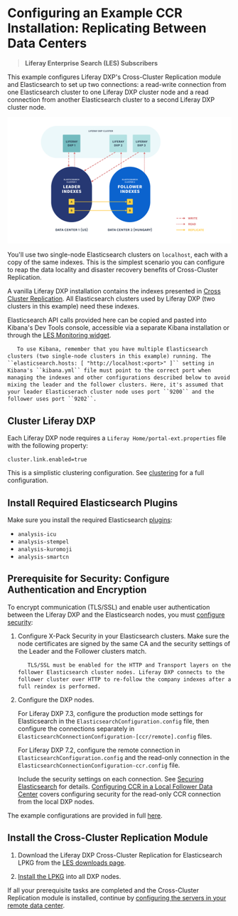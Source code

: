 # Configuring an Example CCR Installation: Replicating Between Data Centers

> **Liferay Enterprise Search (LES) Subscribers**

This example configures Liferay DXP's Cross-Cluster Replication module and Elasticsearch to set up two connections: a read-write connection from one Elasticsearch cluster to one Liferay DXP cluster node and a read connection from another Elasticsearch cluster to a second Liferay DXP cluster node.

![With Cross-Cluster Replication, disparate data centers can hold synchronized Elasticsearch clusters with Liferay DXP indexes.](./configuring-an-example-ccr-installation-replicating-between-data-centers/images/01.png)

You'll use two single-node Elasticsearch clusters on `localhost`, each with a copy of the same indexes. This is the simplest scenario you can configure to reap the data locality and disaster recovery benefits of Cross-Cluster Replication.

A vanilla Liferay DXP installation contains the indexes presented in [Cross Cluster Replication](./cross-cluster-replication.md#liferay-dxp-decide-which-indexes-to-replicate-from-the-remote-cluster). All Elasticsearch clusters used by Liferay DXP (two clusters in this example) need these indexes.

Elasticsearch API calls provided here can be copied and pasted into Kibana's Dev Tools console, accessible via a separate Kibana installation or through the [LES Monitoring widget](../monitoring-elasticsearch.md).

```note::
   To use Kibana, remember that you have multiple Elasticsearch clusters (two single-node clusters in this example) running. The ``elasticsearch.hosts: [ "http://localhost:<port>" ]`` setting in Kibana's ``kibana.yml`` file must point to the correct port when managing the indexes and other configurations described below to avoid mixing the leader and the follower clusters. Here, it's assumed that your leader Elasticserach cluster node uses port ``9200`` and the follower uses port ``9202``. 
```

## Cluster Liferay DXP 

Each Liferay DXP node requires a `Liferay Home/portal-ext.properties` file with the following property:

```properties
cluster.link.enabled=true
```

This is a simplistic clustering configuration. See [clustering](../../../installation-and-upgrades/setting-up-liferay/clustering-for-high-availability/clustering-for-high-availability.md) for a full configuration. 

## Install Required Elasticsearch Plugins

Make sure you install the required Elasticsearch [plugins](../../installing-and-upgrading-a-search-engine/elasticsearch/installing-elasticsearch.md#install-elasticsearch):

- `analysis-icu`
- `analysis-stempel`
- `analysis-kuromoji`
- `analysis-smartcn`

## Prerequisite for Security: Configure Authentication and Encryption

To encrypt communication (TLS/SSL) and enable user authentication between the Liferay DXP and the Elasticsearch nodes, you must [configure security](../../installing-and-upgrading-a-search-engine/elasticsearch/securing-elasticsearch.md):

1. Configure X-Pack Security in your Elasticsearch clusters. Make sure the node certificates are signed by the same CA and the security settings of the Leader and the Follower clusters match.

   ```note::
      TLS/SSL must be enabled for the HTTP and Transport layers on the follower Elasticsearch cluster nodes. Liferay DXP connects to the follower cluster over HTTP to re-follow the company indexes after a full reindex is performed.
   ```

1. Configure the DXP nodes. 

   For Liferay DXP 7.3, configure the production mode settings for Elasticsearch in the `ElasticsearchConfiguration.config` file, then configure the connections separately in `ElasticsearchConnectionConfiguration-[ccr/remote].config` files. 


   For Liferay DXP 7.2, configure the remote connection in `ElasticsearchConfiguration.config` and the read-only connection in the `ElasticsearchConnectionConfiguration-ccr.config` file. 

   Include the security settings on each connection. See [Securing Elasticsearch](../../installing-and-upgrading-a-search-engine/elasticsearch/securing-elasticsearch.md) for details. [Configuring CCR in a Local Follower Data Center](./configuring-ccr-in-a-local-follower-data-center.md) covers configuring security for the read-only CCR connection from the local DXP nodes.

The example configurations are provided in full [here](./ccr-basic-use-case-config-reference.md).

## Install the Cross-Cluster Replication Module

1. Download the Liferay DXP Cross-Cluster Replication for Elasticsearch LPKG from the [LES downloads page](https://customer.liferay.com/downloads).

1. [Install the LPKG](../../../system-administration/installing-and-managing-apps/installing-apps/installing-apps.md) into all DXP nodes.

If all your prerequisite tasks are completed and the Cross-Cluster Replication module is installed, continue by [configuring the servers in your remote data center](./configuring-ccr-in-a-remote-leader-data-center.md).
